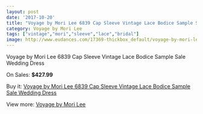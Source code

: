```yaml
---
layout: post
date: '2017-10-20'
title: "Voyage by Mori Lee 6839 Cap Sleeve Vintage Lace Bodice Sample Sale Wedding Dress"
category: Voyage by Mori Lee
tags: ["vintage","mori","sleeve","lace","bridal"]
image: http://www.eudances.com/17369-thickbox_default/voyage-by-mori-lee-6839-cap-sleeve-vintage-lace-bodice-sample-sale-wedding-dress.jpg
---
```

Voyage by Mori Lee 6839 Cap Sleeve Vintage Lace Bodice Sample Sale Wedding Dress

On Sales: **$427.99**
<a href="https://www.eudances.com/en/voyage-by-mori-lee/5072-voyage-by-mori-lee-6839-cap-sleeve-vintage-lace-bodice-sample-sale-wedding-dress.html"><amp-img layout="responsive" width="600" height="600" src="//www.eudances.com/17369-thickbox_default/voyage-by-mori-lee-6839-cap-sleeve-vintage-lace-bodice-sample-sale-wedding-dress.jpg" alt="Voyage by Mori Lee 6839 Cap Sleeve Vintage Lace Bodice Sample Sale Wedding Dress 0" /></a>
<a href="https://www.eudances.com/en/voyage-by-mori-lee/5072-voyage-by-mori-lee-6839-cap-sleeve-vintage-lace-bodice-sample-sale-wedding-dress.html"><amp-img layout="responsive" width="600" height="600" src="//www.eudances.com/17370-thickbox_default/voyage-by-mori-lee-6839-cap-sleeve-vintage-lace-bodice-sample-sale-wedding-dress.jpg" alt="Voyage by Mori Lee 6839 Cap Sleeve Vintage Lace Bodice Sample Sale Wedding Dress 1" /></a>

Buy it: [Voyage by Mori Lee 6839 Cap Sleeve Vintage Lace Bodice Sample Sale Wedding Dress](https://www.eudances.com/en/voyage-by-mori-lee/5072-voyage-by-mori-lee-6839-cap-sleeve-vintage-lace-bodice-sample-sale-wedding-dress.html "Voyage by Mori Lee 6839 Cap Sleeve Vintage Lace Bodice Sample Sale Wedding Dress")

View more: [Voyage by Mori Lee](https://www.eudances.com/en/47-voyage-by-mori-lee "Voyage by Mori Lee")